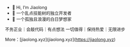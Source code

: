 - 👋 Hi, I’m Jiaolong
- 👀 一个乱点技能树的独立开发者
- 🌱 一个孤独且浪漫的白日梦想家

不务正业｜会敲代码｜有点想法
一切值得｜保持热爱｜无限进步

More：[jiaolong.xyz](jiaolong.xyz](https://jiaolong.xyz)

<!---
Wang-Jiaolong/Wang-Jiaolong is a ✨ special ✨ repository because its `README.md` (this file) appears on your GitHub profile.
You can click the Preview link to take a look at your changes.
--->

